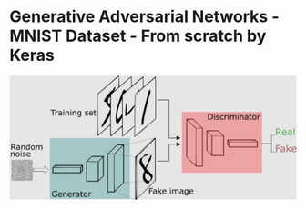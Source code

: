 # Generative Adversarial Networks - MNIST Dataset - From scratch by Keras 

![alt text](https://raw.githubusercontent.com/omidkhalafbeigi/gan_mnist/main/GAN.JPG)
